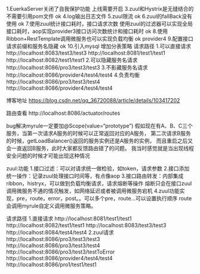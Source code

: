 1.EuerkaServer关闭了自我保护功能 上线需要开启
3.zuul和Hystrix是无缝结合的  不需要引用pom文件 ok
4.log输出日志文件
5.zuul限流 ok
6.zuul的fallBack没有使用 ok
7.使用zuul统计接口耗时，接口请求次数  使用zuul的过滤器可以实现全局接口耗时，aop实现provider3接口访问次数统计和接口耗时 ok
8.使用Ribbon+RestTemplate调用微服务也可以实现负载均衡 ok provider4
9.配置接口请求前缀和服务名隐藏 ok
10.引入mysql 增加分表策略
请求路径
1.可以直接请求
http://localhost:8083/test3/test3 
http://localhost:8081/test1/test1
http://localhost:8082/test1/test1
2.可以隐藏服务名请求
http://localhost:8086/pro3/test3/test3
3.不影藏服务名请求
http://localhost:8086/provider4/test4/test4
4.负责均衡
http://localhost:8086/pro3/test3/test4
http://localhost:8086/provider4/test4/test4

博客地址
https://blog.csdn.net/qq_36720088/article/details/103417202

路由查看
http://localhost:8086/actuator/routes


bug解决myrule一定要加@Scope(value=“prototype”)
假如现在有A、B、C三个服务，当第一次请求A服务的时候可以正常返回对应的A服务，
第二次请求B服务的时候，getLoadBalancer()返回的服务实例还是A服务的实例，
而且重启之后又会一直返回B服务，此时大家都反馈路由错了的问题。
我当时感觉就是当出现线程安全问题的时候才可能出现这种情况

zuul:功能
1.接口过滤：可以对请求统一做检验，如token，请求参数
2.接口添加统一操作：记录zuul处理接口时间等，有点像aop
3.接口路由转发：内部集成ribbon，histryx，可以做到负载均衡请求，请求熔断等操作
熔断只会在接口zuul调用微服务不通的情况触发，如网络延迟或者被调用微服务宕机
4.zuul功能实现，pre，route，error，post。。可以多个pre，route...可以设置执行顺序
route会调用myrule自定义调用微服务策略。

请求路径
1.直接请求
http://localhost:8081/test1/test1
http://localhost:8082/test1/test1
http://localhost:8083/test3/test3
http://localhost:8084/test4/test4
2.zuul请求
http://localhost:8086/pro3/test3/test3
http://localhost:8086/pro3/test3/test4
http://localhost:8086/pro3/test3/testToError
http://localhost:8086/provider4/test4/test4
http://localhost:8086/pro1/test1/test1